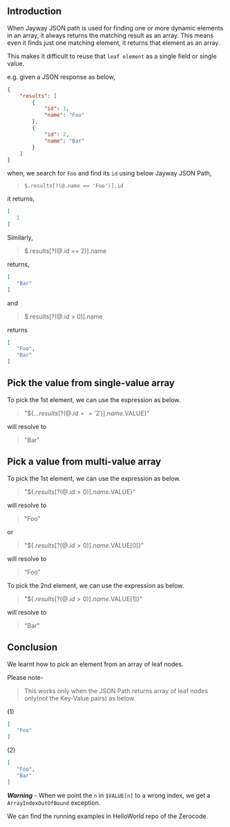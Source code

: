 ## Introduction
When Jayway JSON path is used for finding one or more dynamic elements in an array, it always returns the matching result as an array. This means even it finds just one matching element, it returns that element as an array.

This makes it difficult to reuse that `leaf element` as a single field or single value.

e.g. given a JSON response as below,
```json
{
    "results": [
        {
            "id": 1,
            "name": "Foo"
        },
        {
            "id": 2,
            "name": "Bar"
        }
    ]
}
```

when, we search for `Foo` and find its `id` using below Jayway JSON Path,
> `$.results[?(@.name == 'Foo')].id`

it returns,
```json
[
   1
]
```

Similarly,
> $.results[?(@.id == 2)].name

returns,
```json
[
   "Bar"
]
```

and 

> $.results[?(@.id > 0)].name

returns
```json
[
   "Foo",
   "Bar"
]
```


## Pick the value from single-value array
To pick the 1st element, we can use the expression as below.
> "${$...results[?(@.id=='2')].name.$VALUE}"

will resolve to
> "Bar"


## Pick a value from multi-value array
To pick the 1st element, we can use the expression as below.
> "${$.results[?(@.id > 0)].name.$VALUE}"

will resolve to
> "Foo"

or

> "${$.results[?(@.id > 0)].name.$VALUE[0]}"

will resolve to
> "Foo"


To pick the 2nd element, we can use the expression as below.
> "${$.results[?(@.id > 0)].name.$VALUE[1]}"

will resolve to
> "Bar"

## Conclusion
We learnt how to pick an element from an array of leaf nodes. 

Please note-
> This works only when the JSON Path returns array of leaf nodes only(not the Key-Value pairs) as below.

(1) 
```json
[
   "Foo"
]
```

(2)
```json
[
   "Foo",
   "Bar"
]
```

**_Warning_** - When we point the `n` in `$VALUE[n]` to a wrong index, we get a `ArrayIndexOutOfBound` exception.

We can find the running examples in HelloWorld repo of the Zerocode.